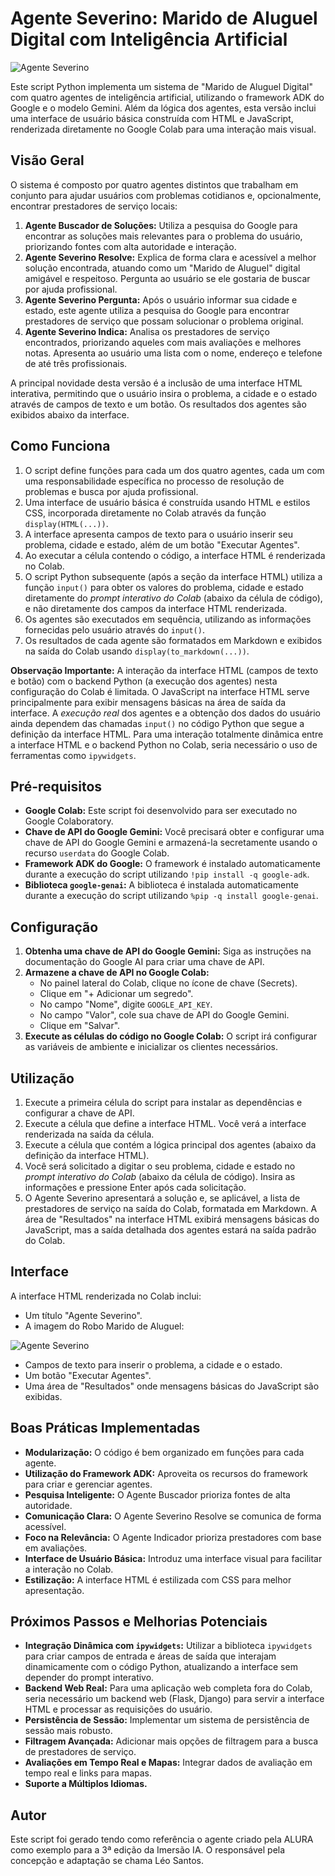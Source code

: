 # Agente Severino: Marido de Aluguel Digital com Inteligência Artificial

![Agente Severino](severino.png)

Este script Python implementa um sistema de "Marido de Aluguel Digital" com quatro agentes de inteligência artificial, utilizando o framework ADK do Google e o modelo Gemini. Além da lógica dos agentes, esta versão inclui uma interface de usuário básica construída com HTML e JavaScript, renderizada diretamente no Google Colab para uma interação mais visual.

## Visão Geral

O sistema é composto por quatro agentes distintos que trabalham em conjunto para ajudar usuários com problemas cotidianos e, opcionalmente, encontrar prestadores de serviço locais:

1.  **Agente Buscador de Soluções:** Utiliza a pesquisa do Google para encontrar as soluções mais relevantes para o problema do usuário, priorizando fontes com alta autoridade e interação.
2.  **Agente Severino Resolve:** Explica de forma clara e acessível a melhor solução encontrada, atuando como um "Marido de Aluguel" digital amigável e respeitoso. Pergunta ao usuário se ele gostaria de buscar por ajuda profissional.
3.  **Agente Severino Pergunta:** Após o usuário informar sua cidade e estado, este agente utiliza a pesquisa do Google para encontrar prestadores de serviço que possam solucionar o problema original.
4.  **Agente Severino Indica:** Analisa os prestadores de serviço encontrados, priorizando aqueles com mais avaliações e melhores notas. Apresenta ao usuário uma lista com o nome, endereço e telefone de até três profissionais.

A principal novidade desta versão é a inclusão de uma interface HTML interativa, permitindo que o usuário insira o problema, a cidade e o estado através de campos de texto e um botão. Os resultados dos agentes são exibidos abaixo da interface.

## Como Funciona

1.  O script define funções para cada um dos quatro agentes, cada um com uma responsabilidade específica no processo de resolução de problemas e busca por ajuda profissional.
2.  Uma interface de usuário básica é construída usando HTML e estilos CSS, incorporada diretamente no Colab através da função `display(HTML(...))`.
3.  A interface apresenta campos de texto para o usuário inserir seu problema, cidade e estado, além de um botão "Executar Agentes".
4.  Ao executar a célula contendo o código, a interface HTML é renderizada no Colab.
5.  O script Python subsequente (após a seção da interface HTML) utiliza a função `input()` para obter os valores do problema, cidade e estado diretamente do *prompt interativo do Colab* (abaixo da célula de código), e não diretamente dos campos da interface HTML renderizada.
6.  Os agentes são executados em sequência, utilizando as informações fornecidas pelo usuário através do `input()`.
7.  Os resultados de cada agente são formatados em Markdown e exibidos na saída do Colab usando `display(to_markdown(...))`.

**Observação Importante:** A interação da interface HTML (campos de texto e botão) com o backend Python (a execução dos agentes) nesta configuração do Colab é limitada. O JavaScript na interface HTML serve principalmente para exibir mensagens básicas na área de saída da interface. A *execução real* dos agentes e a obtenção dos dados do usuário ainda dependem das chamadas `input()` no código Python que segue a definição da interface HTML. Para uma interação totalmente dinâmica entre a interface HTML e o backend Python no Colab, seria necessário o uso de ferramentas como `ipywidgets`.

## Pré-requisitos

* **Google Colab:** Este script foi desenvolvido para ser executado no Google Colaboratory.
* **Chave de API do Google Gemini:** Você precisará obter e configurar uma chave de API do Google Gemini e armazená-la secretamente usando o recurso `userdata` do Google Colab.
* **Framework ADK do Google:** O framework é instalado automaticamente durante a execução do script utilizando `!pip install -q google-adk`.
* **Biblioteca `google-genai`:** A biblioteca é instalada automaticamente durante a execução do script utilizando `%pip -q install google-genai`.

## Configuração

1.  **Obtenha uma chave de API do Google Gemini:** Siga as instruções na documentação do Google AI para criar uma chave de API.
2.  **Armazene a chave de API no Google Colab:**
    * No painel lateral do Colab, clique no ícone de chave (Secrets).
    * Clique em "+ Adicionar um segredo".
    * No campo "Nome", digite `GOOGLE_API_KEY`.
    * No campo "Valor", cole sua chave de API do Google Gemini.
    * Clique em "Salvar".
3.  **Execute as células do código no Google Colab:** O script irá configurar as variáveis de ambiente e inicializar os clientes necessários.

## Utilização

1.  Execute a primeira célula do script para instalar as dependências e configurar a chave de API.
2.  Execute a célula que define a interface HTML. Você verá a interface renderizada na saída da célula.
3.  Execute a célula que contém a lógica principal dos agentes (abaixo da definição da interface HTML).
4.  Você será solicitado a digitar o seu problema, cidade e estado no *prompt interativo do Colab* (abaixo da célula de código). Insira as informações e pressione Enter após cada solicitação.
5.  O Agente Severino apresentará a solução e, se aplicável, a lista de prestadores de serviço na saída do Colab, formatada em Markdown. A área de "Resultados" na interface HTML exibirá mensagens básicas do JavaScript, mas a saída detalhada dos agentes estará na saída padrão do Colab.

## Interface

A interface HTML renderizada no Colab inclui:

* Um título "Agente Severino".
* A imagem do Robo Marido de Aluguel:

![Agente Severino](severino.png)

* Campos de texto para inserir o problema, a cidade e o estado.
* Um botão "Executar Agentes".
* Uma área de "Resultados" onde mensagens básicas do JavaScript são exibidas.

## Boas Práticas Implementadas

* **Modularização:** O código é bem organizado em funções para cada agente.
* **Utilização do Framework ADK:** Aproveita os recursos do framework para criar e gerenciar agentes.
* **Pesquisa Inteligente:** O Agente Buscador prioriza fontes de alta autoridade.
* **Comunicação Clara:** O Agente Severino Resolve se comunica de forma acessível.
* **Foco na Relevância:** O Agente Indicador prioriza prestadores com base em avaliações.
* **Interface de Usuário Básica:** Introduz uma interface visual para facilitar a interação no Colab.
* **Estilização:** A interface HTML é estilizada com CSS para melhor apresentação.

## Próximos Passos e Melhorias Potenciais

* **Integração Dinâmica com `ipywidgets`:** Utilizar a biblioteca `ipywidgets` para criar campos de entrada e áreas de saída que interajam dinamicamente com o código Python, atualizando a interface sem depender do prompt interativo.
* **Backend Web Real:** Para uma aplicação web completa fora do Colab, seria necessário um backend web (Flask, Django) para servir a interface HTML e processar as requisições do usuário.
* **Persistência de Sessão:** Implementar um sistema de persistência de sessão mais robusto.
* **Filtragem Avançada:** Adicionar mais opções de filtragem para a busca de prestadores de serviço.
* **Avaliações em Tempo Real e Mapas:** Integrar dados de avaliação em tempo real e links para mapas.
* **Suporte a Múltiplos Idiomas.**

## Autor

Este script foi gerado tendo como referência o agente criado pela ALURA como exemplo para a 3ª edição da Imersão IA. O responsável pela concepção e adaptação se chama Léo Santos. 
